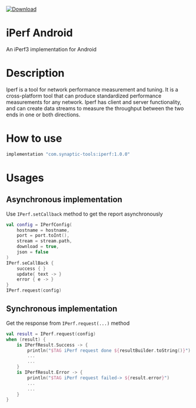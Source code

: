 [![Download](https://maven-badges.herokuapp.com/maven-central/com.synaptic-tools/iperf/badge.svg)](https://maven-badges.herokuapp.com/maven-central/com.synaptic-tools/iperf)

# iPerf Android

An iPerf3 implementation for Android

# Description

Iperf is a tool for network performance measurement and tuning. It is a cross-platform tool that can produce standardized performance measurements for any network. Iperf has client and server functionality, and can create data streams to measure the throughput between the two ends in one or both directions.

# How to use

```bash
implementation "com.synaptic-tools:iperf:1.0.0"
```

# Usages

## Asynchronous implementation 

Use `IPerf.setCallback` method to get the report asynchronously

```kotlin
val config = IPerfConfig(
    hostname = hostname,
    port = port.toInt(),
    stream = stream.path,
    download = true,
    json = false
)
IPerf.seCallBack {
    success { }
    update{ text -> }
    error { e -> }
}
IPerf.request(config)
```

## Synchronous implementation 

Get the response from `IPerf.request(...)` method 

```kotlin
val result = IPerf.request(config)
when (result) {
    is IPerfResult.Success -> {
        println("$TAG iPerf request done ${resultBuilder.toString()}")
        ...
        ...
    }
    is IPerfResult.Error -> {
        println("$TAG iPerf request failed-> ${result.error}")
        ...
        ...
    }
}
```

